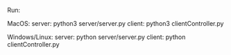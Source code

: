 Run:

MacOS: 
server: python3 server/server.py 
client: python3 clientController.py

Windows/Linux: 
server: python server/server.py 
client: python clientController.py

